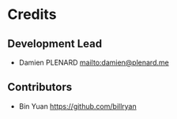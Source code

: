 # Credits

## Development Lead

 - Damien PLENARD <mailto:damien@plenard.me>

## Contributors

 - Bin Yuan <https://github.com/billryan>

